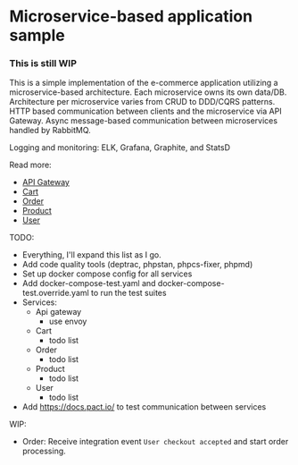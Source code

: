 # Microservice-based application sample

### This is still WIP

This is a simple implementation of the e-commerce application utilizing a microservice-based architecture.
Each microservice owns its own data/DB. Architecture per microservice varies from CRUD to DDD/CQRS patterns.
HTTP based communication between clients and the microservice via API Gateway. Async message-based communication between microservices handled by RabbitMQ.

Logging and monitoring: ELK, Grafana, Graphite, and StatsD

Read more:
- [API Gateway](api-gateway/README.md)
- [Cart](cart/README.md)
- [Order](order/README.md)
- [Product](product/README.md)
- [User](user/README.md)

TODO:
- Everything, I'll expand this list as I go.
- Add code quality tools (deptrac, phpstan, phpcs-fixer, phpmd)
- Set up docker compose config for all services
- Add docker-compose-test.yaml and docker-compose-test.override.yaml to run the test suites
- Services:
    - Api gateway
        - use envoy
    - Cart
        - todo list
    - Order
        - todo list
    - Product
        - todo list
    - User
        - todo list
- Add https://docs.pact.io/ to test communication between services

WIP:
- Order: Receive integration event `User checkout accepted` and start order processing.
